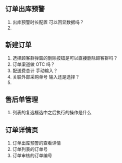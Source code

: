 ## 订单出库预警

1. 出库预警时长配置 可以回显数据吗？
2. 

## 新建订单

1. 选择顾客群弹窗的删除按钮是可以直接删除顾客群吗？
2. 订单渠道做 OTC 吗？
3. 配送费总计 手动输入？
4. 关联外部采购单号  输入还是选择？
5. 

## 售后单管理

1. 列表的复选框选中之后执行的操作是什么





## 订单详情页

1. 订单出库预警的查看详情
2. 订单列表的订单号
3. 订单审核的订单编号